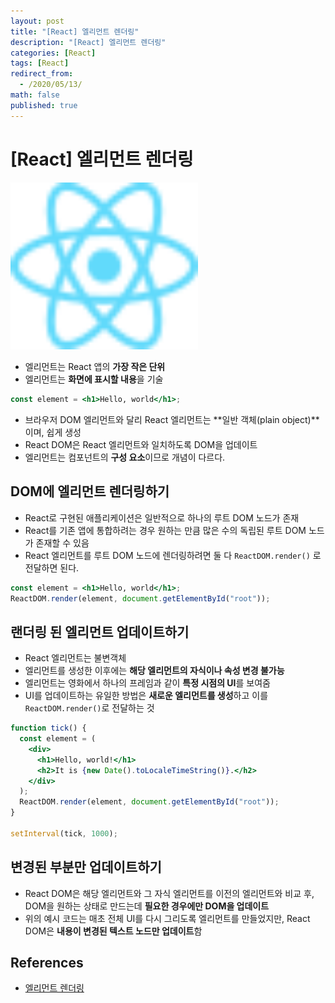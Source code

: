 ```yaml
---
layout: post
title: "[React] 엘리먼트 렌더링"
description: "[React] 엘리먼트 렌더링"
categories: [React]
tags: [React]
redirect_from:
  - /2020/05/13/
math: false
published: true
---
```


# [React] 엘리먼트 렌더링

<img src="/assets/img/posts/logos/react-logo.svg" width="300">

- 엘리먼트는 React 앱의 **가장 작은 단위**
- 엘리먼트는 **화면에 표시할 내용**을 기술

```jsx
const element = <h1>Hello, world</h1>;
```

- 브라우저 DOM 엘리먼트와 달리 React 엘리먼트는 **일반 객체(plain object)**이며, 쉽게 생성
- React DOM은 React 엘리먼트와 일치하도록 DOM을 업데이트
- 엘리먼트는 컴포넌트의 **구성 요소**이므로 개념이 다르다.

## DOM에 엘리먼트 렌더링하기

- React로 구현된 애플리케이션은 일반적으로 하나의 루트 DOM 노드가 존재
- React를 기존 앱에 통합하려는 경우 원하는 만큼 많은 수의 독립된 루트 DOM 노드가 존재할 수 있음
- React 엘리먼트를 루트 DOM 노드에 렌더링하려면 둘 다 `ReactDOM.render()` 로 전달하면 된다.

```jsx
const element = <h1>Hello, world</h1>;
ReactDOM.render(element, document.getElementById("root"));
```

## 랜더링 된 엘리먼트 업데이트하기

- React 엘리먼트는 불변객체
- 엘리먼트를 생성한 이후에는 **해당 엘리먼트의 자식이나 속성 변경 불가능**
- 엘리먼트는 영화에서 하나의 프레임과 같이 **특정 시점의 UI**를 보여줌
- UI를 업데이트하는 유일한 방법은 **새로운 엘리먼트를 생성**하고 이를 `ReactDOM.render()`로 전달하는 것

```jsx
function tick() {
  const element = (
    <div>
      <h1>Hello, world!</h1>
      <h2>It is {new Date().toLocaleTimeString()}.</h2>
    </div>
  );
  ReactDOM.render(element, document.getElementById("root"));
}

setInterval(tick, 1000);
```

## 변경된 부분만 업데이트하기

- React DOM은 해당 엘리먼트와 그 자식 엘리먼트를 이전의 엘리먼트와 비교 후, DOM을 원하는 상태로 만드는데 **필요한 경우에만 DOM을 업데이트**
- 위의 예시 코드는 매초 전체 UI를 다시 그리도록 엘리먼트를 만들었지만, React DOM은 **내용이 변경된 텍스트 노드만 업데이트**함

## References

- [엘리먼트 렌더링](https://ko.reactjs.org/docs/rendering-elements.html)
